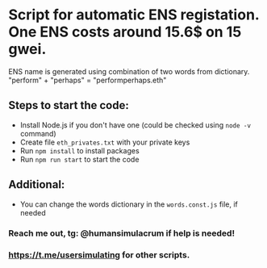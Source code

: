 # Script for automatic ENS registation. One ENS costs around 15.6$ on 15 gwei.

ENS name is generated using combination of two words from dictionary.
"perform" + "perhaps" = "performperhaps.eth"

## Steps to start the code:

- Install Node.js if you don't have one (could be checked using `node -v` command)
- Create file `eth_privates.txt` with your private keys
- Run `npm install` to install packages
- Run `npm run start` to start the code

## Additional:
- You can change the words dictionary in the `words.const.js` file, if needed


### Reach me out, tg: @humansimulacrum if help is needed!
### https://t.me/usersimulating for other scripts.